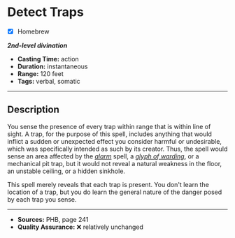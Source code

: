 # Detect Traps
- [x] Homebrew

***2nd-level divination***
- **Casting Time:** action
- **Duration:** instantaneous
- **Range:** 120 feet
- **Tags:** verbal, somatic

---

## Description
You sense the presence of every trap within range that is within line of sight.
A trap, for the purpose of this spell, includes anything that would inflict a sudden or unexpected effect you consider harmful or undesirable, which was specifically intended as such by its creator.
Thus, the spell would sense an area affected by the [*alarm*](../level-1/alarm.md) spell, a [*glyph of warding*](../level-3/glyph-of-warding.md), or a mechanical pit trap, but it would not reveal a natural weakness in the floor, an unstable ceiling, or a hidden sinkhole.

This spell merely reveals that each trap is present.
You don't learn the location of a trap, but you do learn the general nature of the danger posed by each trap you sense.

---

- **Sources:** PHB, page 241
- **Quality Assurance:** :x: relatively unchanged
